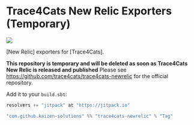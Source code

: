 # Trace4Cats New Relic Exporters (Temporary)

[![](https://jitpack.io/v/kaizen-solutions/trace4cats-newrelic.svg)](https://jitpack.io/#kaizen-solutions/trace4cats-newrelic)


[New Relic] exporters for [Trace4Cats].

**This repository is temporary and will be deleted as soon as Trace4Cats New Relic is released and published**
Please see https://github.com/trace4cats/trace4cats-newrelic for the official repository.

Add it to your `build.sbt`:

```scala
resolvers += "jitpack" at "https://jitpack.io"
```

```scala
"com.github.kaizen-solutions" %% "trace4cats-newrelic" % "Tag"
```
